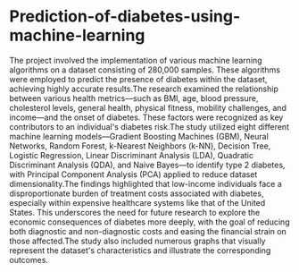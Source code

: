 # Prediction-of-diabetes-using-machine-learning
The project involved the implementation of various machine learning algorithms on a dataset consisting of 280,000 samples. These algorithms were employed to predict the presence of diabetes within the dataset, achieving highly accurate results.The research examined the relationship between various health metrics—such as BMI, age, blood pressure, cholesterol levels, general health, physical fitness, mobility challenges, and income—and the onset of diabetes. These factors were recognized as key contributors to an individual's diabetes risk.The study utilized eight different machine learning models—Gradient Boosting Machines (GBM), Neural Networks, Random Forest, k-Nearest Neighbors (k-NN), Decision Tree, Logistic Regression, Linear Discriminant Analysis (LDA), Quadratic Discriminant Analysis (QDA), and Naive Bayes—to identify type 2 diabetes, with Principal Component Analysis (PCA) applied to reduce dataset dimensionality.The findings highlighted that low-income individuals face a disproportionate burden of treatment costs associated with diabetes, especially within expensive healthcare systems like that of the United States. This underscores the need for future research to explore the economic consequences of diabetes more deeply, with the goal of reducing both diagnostic and non-diagnostic costs and easing the financial strain on those affected.The study also included numerous graphs that visually represent the dataset's characteristics and illustrate the corresponding outcomes.
